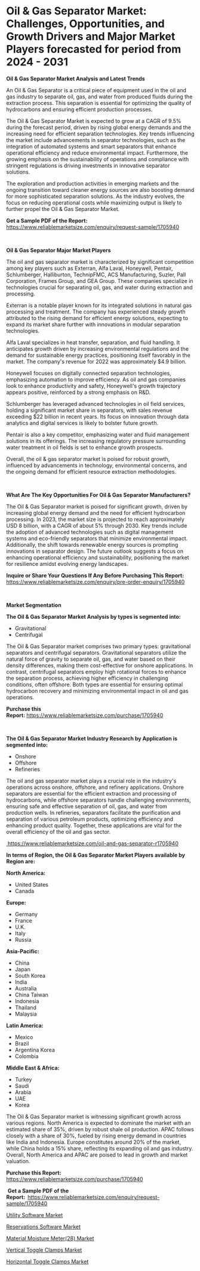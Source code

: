 <p><h1>Oil & Gas Separator Market: Challenges, Opportunities, and Growth Drivers and Major Market Players forecasted for period from 2024 - 2031</h1></p><p><strong>Oil & Gas Separator Market Analysis and Latest Trends</strong></p>
<p><p>An Oil & Gas Separator is a critical piece of equipment used in the oil and gas industry to separate oil, gas, and water from produced fluids during the extraction process. This separation is essential for optimizing the quality of hydrocarbons and ensuring efficient production processes. </p><p>The Oil & Gas Separator Market is expected to grow at a CAGR of 9.5% during the forecast period, driven by rising global energy demands and the increasing need for efficient separation technologies. Key trends influencing the market include advancements in separator technologies, such as the integration of automated systems and smart separators that enhance operational efficiency and reduce environmental impact. Furthermore, the growing emphasis on the sustainability of operations and compliance with stringent regulations is driving investments in innovative separator solutions. </p><p>The exploration and production activities in emerging markets and the ongoing transition toward cleaner energy sources are also boosting demand for more sophisticated separation solutions. As the industry evolves, the focus on reducing operational costs while maximizing output is likely to further propel the Oil & Gas Separator Market.</p></p>
<p><strong>Get a Sample PDF of the Report:&nbsp;</strong> <a href="https://www.reliablemarketsize.com/enquiry/request-sample/1705940?utm_campaign=1506&utm_medium=2&utm_source=Github&utm_content=ia&utm_term=21102024&utm_id=oil-gas-separator">https://www.reliablemarketsize.com/enquiry/request-sample/1705940</a></p>
<p>&nbsp;</p>
<p><strong>Oil & Gas Separator Major Market Players</strong></p>
<p><p>The oil and gas separator market is characterized by significant competition among key players such as Exterran, Alfa Laval, Honeywell, Pentair, Schlumberger, Halliburton, TechnipFMC, ACS Manufacturing, Suzler, Pall Corporation, Frames Group, and GEA Group. These companies specialize in technologies crucial for separating oil, gas, and water during extraction and processing.</p><p>Exterran is a notable player known for its integrated solutions in natural gas processing and treatment. The company has experienced steady growth attributed to the rising demand for efficient energy solutions, expecting to expand its market share further with innovations in modular separation technologies.</p><p>Alfa Laval specializes in heat transfer, separation, and fluid handling. It anticipates growth driven by increasing environmental regulations and the demand for sustainable energy practices, positioning itself favorably in the market. The company's revenue for 2022 was approximately $4.9 billion.</p><p>Honeywell focuses on digitally connected separation technologies, emphasizing automation to improve efficiency. As oil and gas companies look to enhance productivity and safety, Honeywell's growth trajectory appears positive, reinforced by a strong emphasis on R&D.</p><p>Schlumberger has leveraged advanced technologies in oil field services, holding a significant market share in separators, with sales revenue exceeding $22 billion in recent years. Its focus on innovation through data analytics and digital services is likely to bolster future growth.</p><p>Pentair is also a key competitor, emphasizing water and fluid management solutions in its offerings. The increasing regulatory pressure surrounding water treatment in oil fields is set to enhance growth prospects.</p><p>Overall, the oil & gas separator market is poised for robust growth, influenced by advancements in technology, environmental concerns, and the ongoing demand for efficient resource extraction methodologies.</p></p>
<p>&nbsp;</p>
<p><strong>What Are The Key Opportunities For Oil & Gas Separator Manufacturers?</strong></p>
<p><p>The Oil & Gas Separator market is poised for significant growth, driven by increasing global energy demand and the need for efficient hydrocarbon processing. In 2023, the market size is projected to reach approximately USD 8 billion, with a CAGR of about 5% through 2030. Key trends include the adoption of advanced technologies such as digital management systems and eco-friendly separators that minimize environmental impact. Additionally, the shift towards renewable energy sources is prompting innovations in separator design. The future outlook suggests a focus on enhancing operational efficiency and sustainability, positioning the market for resilience amidst evolving energy landscapes.</p></p>
<p><strong>Inquire or Share Your Questions If Any Before Purchasing This Report:</strong> <a href="https://www.reliablemarketsize.com/enquiry/pre-order-enquiry/1705940?utm_campaign=1506&utm_medium=2&utm_source=Github&utm_content=ia&utm_term=21102024&utm_id=oil-gas-separator">https://www.reliablemarketsize.com/enquiry/pre-order-enquiry/1705940</a></p>
<p>&nbsp;</p>
<p><strong>Market Segmentation</strong></p>
<p><strong>The Oil & Gas Separator Market Analysis by types is segmented into:</strong></p>
<p><ul><li>Gravitational</li><li>Centrifugal</li></ul></p>
<p><p>The Oil & Gas Separator market comprises two primary types: gravitational separators and centrifugal separators. Gravitational separators utilize the natural force of gravity to separate oil, gas, and water based on their density differences, making them cost-effective for onshore applications. In contrast, centrifugal separators employ high rotational forces to enhance the separation process, achieving higher efficiency in challenging conditions, often offshore. Both types are essential for ensuring optimal hydrocarbon recovery and minimizing environmental impact in oil and gas operations.</p></p>
<p><strong>Purchase this Report:&nbsp;</strong><a href="https://www.reliablemarketsize.com/purchase/1705940?utm_campaign=1506&utm_medium=2&utm_source=Github&utm_content=ia&utm_term=21102024&utm_id=oil-gas-separator">https://www.reliablemarketsize.com/purchase/1705940</a></p>
<p>&nbsp;</p>
<p><strong>The Oil & Gas Separator Market Industry Research by Application is segmented into:</strong></p>
<p><ul><li>Onshore</li><li>Offshore</li><li>Refineries</li></ul></p>
<p><p>The oil and gas separator market plays a crucial role in the industry's operations across onshore, offshore, and refinery applications. Onshore separators are essential for the efficient extraction and processing of hydrocarbons, while offshore separators handle challenging environments, ensuring safe and effective separation of oil, gas, and water from production wells. In refineries, separators facilitate the purification and separation of various petroleum products, optimizing efficiency and enhancing product quality. Together, these applications are vital for the overall efficiency of the oil and gas sector.</p></p>
<p><a href="https://www.reliablemarketsize.com/oil-and-gas-separator-r1705940?utm_campaign=1506&utm_medium=2&utm_source=Github&utm_content=ia&utm_term=21102024&utm_id=oil-gas-separator">&nbsp;https://www.reliablemarketsize.com/oil-and-gas-separator-r1705940</a></p>
<p><strong>In terms of Region, the Oil & Gas Separator Market Players available by Region are:</strong></p>
<p>
    <p> <strong> North America: </strong>
        <ul>
            <li>United States</li>
            <li>Canada</li>
        </ul>
        </p> 
    <p> <strong> Europe: </strong>
        <ul>
            <li>Germany</li>
            <li>France</li>
            <li>U.K.</li>
            <li>Italy</li>
            <li>Russia</li>
        </ul>
        </p> 
    <p> <strong> Asia-Pacific: </strong>
        <ul>
            <li>China</li>
            <li>Japan</li>
            <li>South Korea</li>
            <li>India</li>
            <li>Australia</li>
            <li>China Taiwan</li>
            <li>Indonesia</li>
            <li>Thailand</li>
            <li>Malaysia</li>
        </ul>
        </p> 
    <p> <strong> Latin America: </strong>
        <ul>
            <li>Mexico</li>
            <li>Brazil</li>
            <li>Argentina Korea</li>
            <li>Colombia</li>
        </ul>
        </p> 
    <p> <strong> Middle East & Africa: </strong>
        <ul>
            <li>Turkey</li>
            <li>Saudi</li>
            <li>Arabia</li>
            <li>UAE</li>
            <li>Korea</li>
        </ul>
    </p>
    </p>
<p><p>The Oil & Gas Separator market is witnessing significant growth across various regions. North America is expected to dominate the market with an estimated share of 35%, driven by robust shale oil production. APAC follows closely with a share of 30%, fueled by rising energy demand in countries like India and Indonesia. Europe constitutes around 20% of the market, while China holds a 15% share, reflecting its expanding oil and gas industry. Overall, North America and APAC are poised to lead in growth and market valuation.</p></p>
<p><strong>Purchase this Report: </strong><a href="https://www.reliablemarketsize.com/purchase/1705940?utm_campaign=1506&utm_medium=2&utm_source=Github&utm_content=ia&utm_term=21102024&utm_id=oil-gas-separator">https://www.reliablemarketsize.com/purchase/1705940</a></p>
<p>&nbsp;<strong>Get a Sample PDF of the Report:&nbsp;&nbsp;</strong><a href="https://www.reliablemarketsize.com/enquiry/request-sample/1705940?utm_campaign=1506&utm_medium=2&utm_source=Github&utm_content=ia&utm_term=21102024&utm_id=oil-gas-separator">https://www.reliablemarketsize.com/enquiry/request-sample/1705940</a></p>
<p><strong></strong></p>
<p><p><a href="https://www.linkedin.com/pulse/deep-dive-utility-software-market-itstrends-segmentation-j4fof?utm_campaign=1506&utm_medium=2&utm_source=Github&utm_content=ia&utm_term=21102024&utm_id=oil-gas-separator">Utility Software Market</a></p><p><a href="https://www.linkedin.com/pulse/reservations-software-market-revolution-size-share-emerging-trends-zfavf?utm_campaign=1506&utm_medium=2&utm_source=Github&utm_content=ia&utm_term=21102024&utm_id=oil-gas-separator">Reservations Software Market</a></p><p><a href="https://github.com/Chiragrp22/Market-Research-Report-List-6/blob/main/material-moisture-meter28-market.md?utm_campaign=1506&utm_medium=2&utm_source=Github&utm_content=ia&utm_term=21102024&utm_id=oil-gas-separator">Material Moisture Meter(28) Market</a></p><p><a href="https://issuu.com/reportprime-2/docs/vertical-toggle-clamps-market-size-_e82f98ca499bef?utm_campaign=1506&utm_medium=2&utm_source=Github&utm_content=ia&utm_term=21102024&utm_id=oil-gas-separator">Vertical Toggle Clamps Market</a></p><p><a href="https://issuu.com/reportprime-2/docs/horizontal-toggle-clamps-market-siz_beace7c2156aad?utm_campaign=1506&utm_medium=2&utm_source=Github&utm_content=ia&utm_term=21102024&utm_id=oil-gas-separator">Horizontal Toggle Clamps Market</a></p></p>